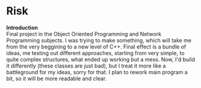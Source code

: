 # Risk
**Introduction** <br />
Final project in the Object Oriented Programming and Network Programming subjects. I was trying to make something, which will take me from the very beggining to a new level of C++. Final effect is a bundle of ideas, me testing out different approaches, starting from very simple, to quite complex structures, what ended up working but a mess. Now, I'd build it differently (these classes are just bad), but I treat it more like a battleground for my ideas, sorry for that. I plan to rework main program a bit, so it will be more readable and clear.
